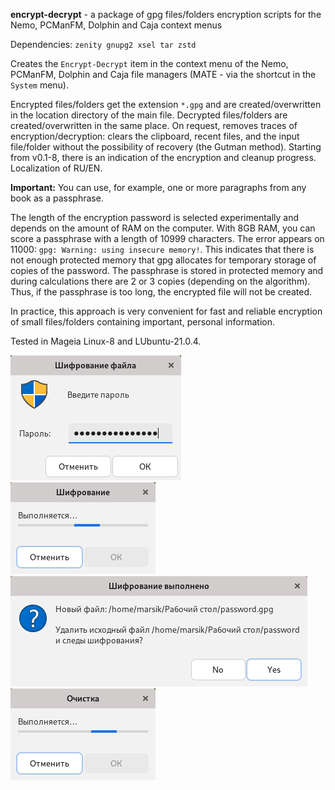 **encrypt-decrypt** - a package of gpg files/folders encryption scripts for the Nemo, PCManFM, Dolphin and Caja context menus

Dependencies: `zenity gnupg2 xsel tar zstd`

Creates the `Encrypt-Decrypt` item in the context menu of the Nemo, PCManFM, Dolphin and Caja file managers (MATE - via the shortcut in the `System` menu).

Encrypted files/folders get the extension `*.gpg` and are created/overwritten in the location directory of the main file. Decrypted files/folders are created/overwritten in the same place. On request, removes traces of encryption/decryption: clears the clipboard, recent files, and the input file/folder without the possibility of recovery (the Gutman method). Starting from v0.1-8, there is an indication of the encryption and cleanup progress. Localization of RU/EN.

**Important:** You can use, for example, one or more paragraphs from any book as a passphrase.

The length of the encryption password is selected experimentally and depends on the amount of RAM on the computer. With 8GB RAM, you can score a passphrase with a length of 10999 characters. The error appears on 11000: `gpg: Warning: using insecure memory!`. This indicates that there is not enough protected memory that gpg allocates for temporary storage of copies of the password. The passphrase is stored in protected memory and during calculations there are 2 or 3 copies (depending on the algorithm). Thus, if the passphrase is too long, the encrypted file will not be created.

In practice, this approach is very convenient for fast and reliable encryption of small files/folders containing important, personal information.

Tested in Mageia Linux-8 and LUbuntu-21.0.4.

![](https://github.com/AKotov-dev/encrypt-decrypt/blob/main/ScreenShots/encrypt-decrypt1.png)  ![](https://github.com/AKotov-dev/encrypt-decrypt/blob/main/ScreenShots/encrypt-decrypt2.png)  ![](https://github.com/AKotov-dev/encrypt-decrypt/blob/main/ScreenShots/encrypt-decrypt3.png)  ![](https://github.com/AKotov-dev/encrypt-decrypt/blob/main/ScreenShots/encrypt-decrypt4.png)
